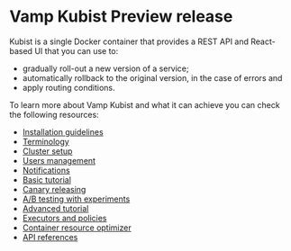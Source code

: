 # Vamp Kubist Preview release

Kubist is a single Docker container that provides a REST API and React-based UI that you can use to:

- gradually roll-out a new version of a service;
- automatically rollback to the original version, in the case of errors and
- apply routing conditions.

To learn more about Vamp Kubist and what it can achieve you can check the following resources:

* [Installation guidelines](INSTALLATION.md)
* [Terminology](TERMINOLOGY.md)
* [Cluster setup](SETUP.md)
* [Users management](USER_MANAGEMENT.md)
* [Notifications](NOTIFICATIONS.md)
* [Basic tutorial](BASIC_TUTORIAL.md)
* [Canary releasing](CANARY_RELEASE.md)
* [A/B testing with experiments](EXPERIMENTS.md)
* [Advanced tutorial](ADVANCED_TUTORIAL.md)
* [Executors and policies](EXECUTORS_AND_POLICIES.md)
* [Container resource optimizer](OPTIMIZER.md)
* [API references](API.md)
